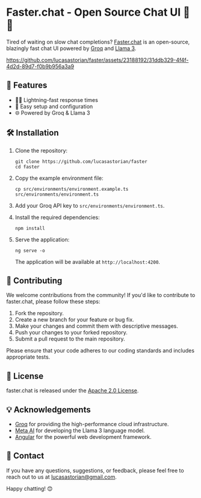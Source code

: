 # Faster.chat - Open Source Chat UI  🚀📝

Tired of waiting on slow chat completions? [Faster.chat](https://faster.chat) is an open-source, blazingly fast chat UI powered by [Groq](https://www.groq.com/) and [Llama 3](https://ai.meta.com/blog/meta-llama-3/).

https://github.com/lucasastorian/faster/assets/23188192/31ddb329-4f4f-4d2d-89d7-f0b9b956a3a9

## 🌟 Features

- 🏃‍♂️ Lightning-fast response times
- 🔧 Easy setup and configuration
- 🌐 Powered by Groq & Llama 3

## 🛠️ Installation

1. Clone the repository:

   ```
   git clone https://github.com/lucasastorian/faster
   cd faster
   ```

2. Copy the example environment file:

   ```
   cp src/environments/environment.example.ts src/environments/environment.ts
   ```

3. Add your Groq API key to `src/environments/environment.ts`.

4. Install the required dependencies:

   ```
   npm install
   ```

5. Serve the application:

   ```
   ng serve -o
   ```

   The application will be available at `http://localhost:4200`.

## 🤝 Contributing

We welcome contributions from the community! If you'd like to contribute to faster.chat, please follow these steps:

1. Fork the repository.
2. Create a new branch for your feature or bug fix.
3. Make your changes and commit them with descriptive messages.
4. Push your changes to your forked repository.
5. Submit a pull request to the main repository.

Please ensure that your code adheres to our coding standards and includes appropriate tests.

## 📄 License

faster.chat is released under the [Apache 2.0 License](https://github.com/lucasastorian/faster/blob/main/LICENSE).

## 💡 Acknowledgements

- [Groq](https://www.groq.com/) for providing the high-performance cloud infrastructure.
- [Meta AI](https://ai.facebook.com/) for developing the Llama 3 language model.
- [Angular](https://angular.io/) for the powerful web development framework.

## 📧 Contact

If you have any questions, suggestions, or feedback, please feel free to reach out to us at [lucasastorian@gmail.com](mailto:lucasastorian@gmail.com).

Happy chatting! 😊
